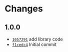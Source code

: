 # Changes

## 1.0.0

- [`1657291`](https://github.com/m90/linguas-file/commit/16572910b293392c3a6a207b1d57cab633bf38f2)
  add library code
- [`f1cedc4`](https://github.com/m90/linguas-file/commit/f1cedc432471c054743b4daca607be0f049a3a46)
  Initial commit

